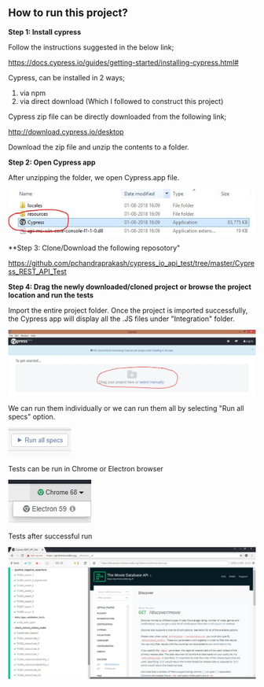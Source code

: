 ## How to run this project?

**Step 1: Install cypress**

Follow the instructions suggested in the below link;

https://docs.cypress.io/guides/getting-started/installing-cypress.html#

Cypress, can be installed in 2 ways;

1. via npm
2. via direct download (Which I followed to construct this project)

Cypress zip file can be directly downloaded from the following link;

http://download.cypress.io/desktop

Download the zip file and unzip the contents to a folder.

**Step 2: Open Cypress app**

After unzipping the folder, we open Cypress.app file.

![ScreenShot](https://github.com/pchandraprakash/cypress_io_api_test/blob/master/images/cypressApp.JPG)

**Step 3: Clone/Download the following reposotory"

https://github.com/pchandraprakash/cypress_io_api_test/tree/master/Cypress_REST_API_Test

**Step 4: Drag the newly downloaded/cloned project or browse the project location and run the tests**

Import the entire project folder. Once the project is imported successfully, the Cypress app will display all the .JS files under "Integration" folder.

![ScreenShot](https://github.com/pchandraprakash/cypress_io_api_test/blob/master/images/CypressProjectImport.JPG)

We can run them individually or we can run them all by selecting "Run all specs" option.

![ScreenShot](https://github.com/pchandraprakash/cypress_io_api_test/blob/master/images/RunOptions.JPG)

Tests can be run in Chrome or Electron browser

![ScreenShot](https://github.com/pchandraprakash/cypress_io_api_test/blob/master/images/browserOptions.JPG)

Tests after successful run

![ScreenShot](https://github.com/pchandraprakash/cypress_io_api_test/blob/master/images/SuccessTest.JPG)
